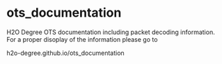 # ots_documentation
H2O Degree OTS documentation including packet decoding information. For a proper disoplay of the information please go to 

h2o-degree.github.io/ots_documentation
